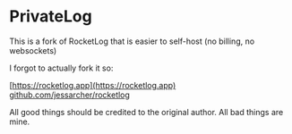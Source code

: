 # PrivateLog

This is a fork of RocketLog that is easier to self-host (no billing, no websockets)

I forgot to actually fork it so:

[https://rocketlog.app](https://rocketlog.app) 
[github.com/jessarcher/rocketlog](github.com/jessarcher/rocketlog)

All good things should be credited to the original author. All bad things are mine.
